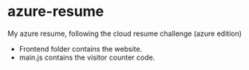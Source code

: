 # azure-resume
My azure resume, following the cloud resume challenge (azure edition)
- Frontend folder contains the website.
- main.js contains the visitor counter code.